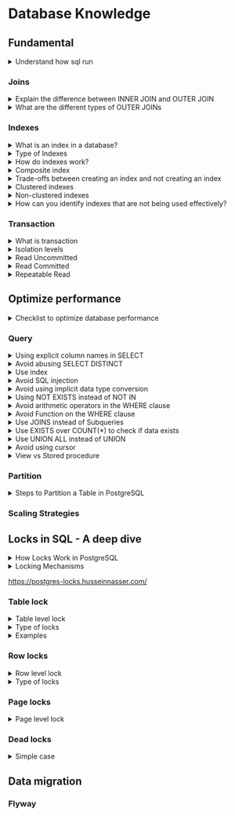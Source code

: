 # Database Knowledge

## Fundamental

<details>
  <summary>Understand how sql run</summary>
  <br/>

  If the search were presented visually, it would look like this:
  ![order_of_sql](/images/order_of_sql.png)
  
</details>

### Joins

<details>
  <summary>Explain the difference between INNER JOIN and OUTER JOIN</summary>
  <br/>

  + `INNER JOIN`: Returns only the rows that have matching values in both tables.
  + `OUTER JOIN`: Returns **all the rows from one** table and the **matched rows from the second** table. If there is no match, the result is **NULL**.
  
</details>

<details>
  <summary>What are the different types of OUTER JOINs</summary>
  <br/>

  ![](images/inner-joins-and-outer-joins-in-sql.png)

  _Note:_ 
  + `LEFT JOIN` is also refered to as `OUTER LEFT JOIN`. 
  + `RIGHT JOIN` is also refered to as `OUTER RIGHT JOIN`. 
  + `FULL OUTER JOIN` is also refered to as `OUTER JOIN`.
  
</details>

### Indexes

<details>
  <summary>What is an index in a database?</summary>
  <br/>

  An index in a database is a data structure. It works similarly to an index in a book, allowing the database to quickly locate and access the data without scanning the entire table.
  
</details>

<details>
  <summary>Type of Indexes</summary>
  <br/>

  _PostgreSQL:_

  + **B-tree (default):** It’s used for comparisons like `<` _(Less than)_, `<=` _(Less than or equal to)_, `=` _(Equal to)_, `>=` _(Greater than or equal to)_, `>` _(Greater than)_, and for pattern matching with `LIKE` and `~` _(tilde)_ when the pattern is anchored at the beginning.
  + **Hash:** Suitable for simple equality comparisons (=).
  + **GIN (Generalized Inverted Index):**  Best for columns containing multiple values, such as arrays, JSONB, ...
  + **BRIN (Block Range INdex):** Efficient for very large tables with a linear sort order, such as time-series data.
  
</details>

<details>
  <summary>How do indexes work?</summary>
  <br/>

  ![](images/indexed-table.png)

</details>

<details>
  <summary>Composite index</summary>
  <br/>

  Select column A, B from a table.

  **The difference between indexing only column A, only column B**

  _Indexing only column A_

  When you create an index on only **column A**, the database can use this index to optimize queries when involved **column A** in the `WHERE`, `ORDER BY`, or `GROUP BY` clauses.

  ```
  SELECT * FROM table WHERE A = 10;
  ```

  However, if you query using **column B** or both **columns A and B**, the index on only **column A** will not help with filtering on **column B**

  ```
  SELECT * FROM table WHERE A = 10 AND B = 20;
  ```
  
</details>

<details>
  <summary>Trade-offs between creating an index and not creating an index</summary>
  <br/>

  **Advantages:**
  + Improved Query Performance
  + Faster Sorting and Searching
  + Enhanced Join Performance
    
  **Disadvantages:**
  + Increased Storage Requirements
  + Slower Data Modification
  + Regular Maintenance
  
</details>

<details>
  <summary>Clustered indexes</summary>
  <br/>

  + Cluster index is a type of index which sorts the data rows in the table on their key values. A table can have _**only one clustered index**_. 
  + If a table already has a _primary key_, which by default creates a clustered index, you _**cannot**_ create another clustered index on _**the same table**_.
  + When you insert **_a new record_** into a table with _**a clustered index**_, the database engine will immediately place the new record in the correct position according to the clustered index.

  _Note:_ Unlike some other databases where indexes can be clustered and directly affect the physical storage order of the data, in PostgreSQL, **indexes are always secondary**. This means that the index data is stored in a separate structure, and the index records contain pointers to the corresponding data rows in the main table.
  
</details>

<details>
  <summary>Non-clustered indexes</summary>
  <br/>

  A non-clustered index is an index structure that is separate from the actual data stored in a table. Unlike a clustered index, a non-clustered index creates a logical order for data rows and includes pointers to the actual data rows.

  ![](images/indexed-table.png)
  
  _Non-clustered index._
</details>

<details>
  <summary>How can you identify indexes that are not being used effectively?</summary>
  <br/>

  _In SQL Server_
  + Use Dynamic Management Views sys.dm_db_index_usage_stats. This view provides details on how often an index is used for seeks, scans, lookups, and updates. If an index shows very low or zero usage, it might be a candidate for removal.
  ```
  SELECT 
    OBJECT_NAME(S.[OBJECT_ID]) AS [Table Name],
    I.[NAME] AS [Index Name],
    USER_SEEKS, USER_SCANS, USER_LOOKUPS, USER_UPDATES
  FROM 
      SYS.DM_DB_INDEX_USAGE_STATS AS S
      INNER JOIN SYS.INDEXES AS I ON I.[OBJECT_ID] = S.[OBJECT_ID] AND I.INDEX_ID = S.INDEX_ID
  WHERE 
      OBJECTPROPERTY(S.[OBJECT_ID],'IsUserTable') = 1
      AND S.database_id = DB_ID();

  ```
  + Use Dynamic Management Views sys.dm_db_index_operational_stats, provides information on the operational aspects of indexes, such as insert, update, and delete operations.
  ```
  SELECT 
      OBJECT_NAME(A.[OBJECT_ID]) AS [Table Name],
      I.[NAME] AS [Index Name],
      A.LEAF_INSERT_COUNT, A.LEAF_UPDATE_COUNT, A.LEAF_DELETE_COUNT
  FROM 
      SYS.DM_DB_INDEX_OPERATIONAL_STATS (DB_ID(), NULL, NULL, NULL) A
      INNER JOIN SYS.INDEXES AS I ON I.[OBJECT_ID] = A.[OBJECT_ID] AND I.INDEX_ID = A.INDEX_ID
  WHERE 
      OBJECTPROPERTY(A.[OBJECT_ID],'IsUserTable') = 1;
  ```
_In MySQL_
+ Use the `INFORMATION_SCHEMA` tables to identify unused indexes.

_In Postgres_
+ **pg_stat_user_indexes:** This view provides statistics about index usage. You can query it to find indexes that have low or zero usage.
```
SELECT 
    schemaname, 
    relname AS tablename, 
    indexrelname AS indexname, 
    idx_scan AS number_of_scans 
FROM 
    pg_stat_user_indexes 
WHERE 
    idx_scan = 0;
```
  
</details>

### Transaction

<details>
  <summary>What is transaction</summary>
  <br/>

  A transaction in the context of databases is a sequence of one or more SQL operations executed as a single unit of work.

  **Characteristics of Transactions:**
  + **Atomicity**
    + Ensures that all operations within a transaction are completed successfully. If any operation fails, the entire transaction is rolled back.
    + _Example:_ If a transaction involves transferring money from one account to another, both the debit and credit operations must succeed or fail together.
  + **Consistency**
    + Ensures that a transaction transform the database from one valid state to another.
    + _Example:_ If a transaction violates a database constraint (like a foreign key constraint), it will be rolled back to maintain consistency.
  + **Isolation**
    + Ensures that the operations of a transaction are isolated from those of other transactions.
    + _Example:_ If two transactions are updating the same account balance, isolation ensures that each transaction sees a consistent view of the data.
  + **Durability**
    + Ensures that once a transaction is committed, its changes are permanent.
    + _Example:_ After a transaction commits a bank transfer, the changes to the account balances are permanent.
  
</details>

<details>
  <summary>Isolation levels</summary>
  <br/>

  Isolation and read phenomena are fundamental concepts in database systems that ensure data consistency in concurrent environments. Higher isolation levels prevent more read phenomena.

  | Isolation Level   | Dirty Read   | Non-repeatable Read | Phantom Read | Serialization Anomaly |
  |-------------------|--------------|---------------------|--------------|-----------------------|
  | Read Uncommitted  | Possible     | Possible            | Possible     | Possible              |
  | Read Committed    | Not possible | Possible            | Possible     | Possible              |
  | Repeatable Read   | Not possible | Not possible        | Possible     | Possible              |
  | Serializable      | Not possible | Not possible        | Not possible | Not possible          |

  **Read Phenomena**
  + **Dirty read:** A transaction reads data that has been modified by another transaction but not yet committed. This can lead to inconsistent results.
  + **Non-repeatable read**: A transaction reads the same data multiple times and gets different results due to changes made by another committed transaction.
  + **Phantom read:** Occurs when a transaction reads a set of rows that satisfy a condition, but another transaction inserts or deletes rows that satisfy the same condition, because the first transaction to see a different set of rows if it re-reads.

  **isolation levels**
  + **Read uncommitted:** Allows dirty reads.
  + **Read committed:** Prevents dirty reads but allows non-repeatable reads and phantom reads.
  + **Repeatable Read:** Prevents dirty and non-repeatable reads but allows phantom reads.
  + **Serializable:** Prevents all three phenomena, ensuring complete isolation.
  
</details>

<details>
  <summary>Read Uncommitted</summary>
  <br/>

  **Dirty Read:**

  ![](images/drity_read.png)

  + _Transaction A_ updates the status of an account but hasn’t committed yet.
  + _Transaction B_ reads the updated status before _Transaction A_ commits.

  ```
  -- Transaction A
  BEGIN;
  UPDATE account SET status = 'inactive' WHERE id = '123e4567-e89b-12d3-a456-426614174000';
  
  -- Transaction B
  BEGIN;
  SELECT status FROM account WHERE id = '123e4567-e89b-12d3-a456-426614174000'; -- Reads 'inactive'
  ```
  + If _Transaction A_ rolls back, _Transaction B_ has read an invalid status.
  
  **Solution:**
  + **Read Committed** isolation level prevents dirty reads by ensuring that only _committed_ data is read.
  
</details>

<details>
  <summary>Read Committed</summary>
  <br/>

  **Non-Repeatable Read:**

  ![](images/non-repeatable_read.png)

  + _Transaction A_ reads the status of an account.
  + _Transaction B_ updates the status of the same account and commits.
  + _Transaction A_ reads the status again and sees a different value.

  ```
  -- Transaction A
  BEGIN;
  SELECT status FROM account WHERE id = '123e4567-e89b-12d3-a456-426614174000'; -- Reads 'active'
  
  -- Transaction B
  BEGIN;
  UPDATE account SET status = 'inactive' WHERE id = '123e4567-e89b-12d3-a456-426614174000';
  COMMIT;
  
  -- Transaction A
  SELECT status FROM account WHERE id = '123e4567-e89b-12d3-a456-426614174000'; -- Reads 'inactive'
  ```
  
  + _Transaction A_ sees different values for the same row.

  **Solution:** 
  + **Repeatable Read** isolation level prevents non-repeatable reads by ensuring that if a row is read twice in the same transaction, it will have the same value.
  
</details>
<details>
  <summary>Repeatable Read</summary>
  <br/>

  **Phantom Read:**

  + _Transaction A_ reads a set of rows that match a condition.
  + _Transaction B_ inserts a new row that matches the same condition and commits.
  + _Transaction A_ re-reads the rows and sees the new row.

  ```
  -- Transaction A
  BEGIN;
  SELECT * FROM account WHERE status = 'active'; -- Reads 10 rows
  
  -- Transaction B
  BEGIN;
  INSERT INTO account (id, status) VALUES ('123e4567-e89b-12d3-a456-426614174001', 'active');
  COMMIT;
  
  -- Transaction A
  SELECT * FROM account WHERE status = 'active'; -- Reads 11 rows
  ```
  + _Transaction A_ sees a different set of rows on re-reading.

  **Solution:**
  + **Serializable** isolation level prevents phantom reads by ensuring that no other transactions can insert, update, or delete rows that would affect the result set of the current transaction.
  
</details>

## Optimize performance

<details>
  <summary>Checklist to optimize database performance</summary>
  <br/>

  + **Query**
    + Select only the necessary data to reduce query execution time.
    + Avoid select distenct.
    + Using NOT EXISTS instead of NOT IN.
    + Use EXISTS over COUNT(*) to check if data exists.
    + Avoid unnecessary join.
  + **Indexing**
    + Create indexes on frequently queried columns.
  + **Database Tuning and Configuration:**
    + With large data, use partition to separate the big table to smaller tables. 
  + **Scaling Strategies**
    + Upgrade hardware resources like CPU and RAM.
  + Analysis
    + Use explain command to analyze query performance
    + With `Postgres`, query pg_stat_user_indexes table to check statistics about index usage.
</details>

### Query
<details>
  <summary>Using explicit column names in SELECT</summary>
  <br/>

  + Selecting only the columns you need can improve query performance.
  + It makes your query easier to read and understand.

  _Wrong:_
  ```
  SELECT * FROM employees;
  ```
  _Correct:_
  ```
  SELECT employee_id, first_name, last_name, department FROM employees;
  ```
</details>
<details>
  <summary>Avoid abusing SELECT DISTINCT</summary>
  <br/>
  
  `SELECT DISTINCT` can consumes a lot of resources. Should use appropriate joins and conditions to avoid `SELECT DISTINCT`.
  
</details>

<details>
  <summary>Use index</summary>
  <br/>
+ Identify columns used frequently in WHERE, JOIN, and ORDER BY clauses, and create indexes can improve query performance.
+ Script used to identify missing indexes.
  
</details>

<details>
  <summary>Avoid SQL injection</summary>
  <br/>
  _Problem:_
  A web application with a login form where users enter their username and password. 

  + Use parameterized queries to prevent SQL injection attacks. The application uses the following SQL query to check the credentials:
  ```
  SELECT * FROM users WHERE username = 'user_input' AND password = 'user_input';
  ```
  And attacker can use SQL injection to enter the following into the username field:
  ```
  ' OR '1'='1
  ```
  And the SQL would look like:
  ```
  SELECT * FROM users WHERE username = '' OR '1'='1' AND password = '';
  ```
  The condition `'1'='1'` is always true, so this query will reurn all rows from the `users` table.

  _Solution:_
  + Use parameterized queries to prevent SQL injection attacks.
</details>

<details>
  <summary>Avoid using implicit data type conversion</summary>
  <br/>

  Implicit conversions occur when database automatically converts data from one type to another during query execution. This can lead to performance issues, and it can prevent the use of indexes.

  _Wrong:_
  ```
  SELECT * FROM Sales WHERE OrderDate = '2023-08-26';
  ```
  _Correct:_
  To avoid this, you should explicitly convert the VARCHAR to DATETIME:
  ```
  SELECT * FROM Sales WHERE OrderDate = CONVERT(DATETIME, '2023-08-26');
  ```
  
</details>

<details>
  <summary>Using NOT EXISTS instead of NOT IN</summary>
  <br/>

  `NOT EXISTS`
  + Generally performs better with large datasets. It stops processing as soon as it finds a match.
  + Handle NULL value. It returns results even if there are NULLs in the subquery.
  
  `NOT IN`
  + Can be slower, especially with large datasets, because it has to check all values in the list.
  + If any value in the list is NULL, the entire result set will be empty.
  
</details>

<details>
  <summary>Avoid arithmetic operators in the WHERE clause</summary>
  <br/>

  Using arithmetic operations in the WHERE clause can lead to performance issues because it may prevent the database from using indexes.

  _Wrong:_
  ```
  SELECT * FROM Orders
  WHERE OrderAmount - Discount > 100;
  ```
  _Correct:_
  ```
  SELECT * FROM Orders
  WHERE OrderAmount > 100 + Discount;
  ```
</details>

<details>
  <summary>Avoid Function on the WHERE clause</summary>
  <br/>

  ```
  SELECT * FROM Orders
  WHERE SUBTRING(CustomerName) = 'JOHN DOE';
  ```
  In this query, the `SUBTRING` function is applied to the CustomerName column. This means the function must be executed for each row.

  _Solution:_
  ```
  SELECT * FROM Orders
  WHERE CustomerName LIKE 'F%';
  ```
  
</details>
<details>
  <summary>Use JOINS instead of Subqueries</summary>
  <br/>
  
  _Subquery:_
  ```
  SELECT OrderID, OrderDate, TotalAmount
  FROM Orders
  WHERE CustomerID IN (SELECT CustomerID FROM Customers WHERE Country = 'USA');
  ```

  _`JOIN:`_
  ```
  SELECT Orders.OrderID, Orders.OrderDate, Orders.TotalAmount
  FROM Orders
  INNER JOIN Customers ON Orders.CustomerID = Customers.CustomerID
  WHERE Customers.Country = 'USA';
  ```

</details>
<details>
  <summary>Use EXISTS over COUNT(*) to check if data exists</summary>
  <br/>

  `EXISTS`: Stops processing as soon as it finds a matching row.
  `COUNT(*)`: Counts all matching rows, which can be slower.

  _Using `COUNT(*)`:_
  ```
  IF (SELECT COUNT(*) FROM Orders WHERE CustomerID = 123) > 0
  BEGIN
      PRINT 'Customer has orders';
  END
  ```
  This query counts **all orders** for the customer.

  _Using `EXISTS`:_
  ```
  IF EXISTS (SELECT 1 FROM Orders WHERE CustomerID = 123)
  BEGIN
      PRINT 'Customer has orders';
  END
  ```
  This query **stops as soon as** it finds the first matching order.
  
</details>
<details>
  <summary>Use UNION ALL instead of UNION</summary>
  <br/>
  
</details>
<details>
  <summary>Avoid using cursor</summary>
  <br/>
  
</details>
<details>
  <summary>View vs Stored procedure</summary>
  <br/>
  
</details>

### Partition

<details>
  <summary>Steps to Partition a Table in PostgreSQL</summary>
  <br/>

  There are three partitioning method:

  + **Range Partitioning:** Divides the table based on a range of values, often used with date fields.
  + **List Partitioning:** Divides the table based on a list of specific values.
  + **Hash Partitioning:** Uses a hash function on the partition key to distribute rows across partitions.

  Define the main table that will be partitioned.

  ```
  CREATE TABLE sales (
      id SERIAL PRIMARY KEY,
      sale_date DATE NOT NULL,
      amount NUMERIC
  ) PARTITION BY RANGE (sale_date);
  ```

  **Define the partitions for the main table.**

  ```
  CREATE TABLE sales_2023 PARTITION OF sales
  FOR VALUES FROM ('2023-01-01') TO ('2024-01-01');
  
  CREATE TABLE sales_2024 PARTITION OF sales
  FOR VALUES FROM ('2024-01-01') TO ('2025-01-01');
  ```

  Insert data into the main table, and PostgreSQL will automatically route it to the correct partition.

  ```
  SELECT * FROM sales WHERE sale_date BETWEEN '2023-01-01' AND '2023-12-31';
  ```

  You can create indexes on individual partitions to further optimize query performance.

  ```
  CREATE INDEX idx_sales_2023_amount ON sales_2023 (amount);
  ```

  Note: If you don’t query on the partition column, PostgreSQL will perform a full scan of all partitions. 
  
</details>


### Scaling Strategies

## Locks in SQL - A deep dive
<details>
  <summary>How Locks Work in PostgreSQL</summary>
  <br/>

  Locks in PostgreSQL are mechanisms used to control concurrency and prevent data inconsistencies. They ensure that multiple transactions can access and modify data without interfering with each other.

  In PostgreSQL, locks are acquired automatically by the database system whenever a transaction accesses or modified.
  
</details>

<details>
  <summary>Locking Mechanisms</summary>
  <br/>

  **Explicit Locking:** Manually acquiring and releasing locks using commands like `SELECT FOR UPDATE` and `SELECT FOR SHARE`.

  **Implicit Locking:** PostgreSQL automatically acquires and releases locks based on operations or queries performed.

  _Example:_

  ```
  -- Acquire an exclusive lock on a row:
  SELECT * FROM users WHERE user_id = 1 FOR UPDATE;
  
  -- Acquire a shared lock on a row:
  SELECT * FROM users WHERE user_id = 1 FOR SHARE;
  ```
</details>

https://postgres-locks.husseinnasser.com/

### Table lock
<details>
  <summary>Table level lock</summary>
  <br/>

  Table locks apply to entire tables and are used to prevent other transactions from accessing the table in conflicting ways.
  
</details>

<details>
  <summary>Type of locks</summary>
  <br/>

  + AccessShareLock
  + RowShareLock
  + RowExclusiveLock
  + ShareUpdateExclusiveLock
  + ShareLock
  + ShareRowExclusiveLock
  + ExclusiveLock
  + AccessExclusiveLock
  
</details>

<details>
  <summary>Examples</summary>
  <br/>

  **AccessShareLock:**
  ```
  begin;
  lock table Email IN ACCESS SHARE MODE;
  select * from Email;
  ```
  _The lock is acquired on a specific table via the PostgreSQL SELECT command. After acquiring the lock on the table, we are only able to read data from it and not able to edit it._

  **AccessExclusiveLock:**
  ```
  begin;
  lock table Email IN ACCESS EXCLUSIVE MODE;
  ```
  _Only the person who applied the lock to the table can access it when utilizing it._
  
</details>

### Row locks
<details>
  <summary>Row level lock</summary>
  <br/>

  Row locks apply to individual rows within a table. They are used to prevent other transactions from modifying or deleting specific rows while they are being accessed.
  
</details>

<details>
  <summary>Type of locks</summary>
  <br/>

  + FOR KEY SHARE
  + FOR SHARE
  + FOR NO KEY UPDATE
  + FOR UPDATE

  **Conflict Modes in Row Level Locks**:
  |                   | FOR KEY SHARE | FOR SHARE | FOR NO KEY UPDATE | FOR UPDATE |
  |-------------------|---------------|-----------|-------------------|------------|
  | FOR KEY SHARE     |               |           |                   |      X     |
  | FOR SHARE         |               |           |         X         |      X     |
  | FOR NO KEY UPDATE |               |     X     |         X         |      X     |
  | FOR UPDATE        |       X       |     X     |         X         |      X     |
  
</details>

### Page locks
<details>
  <summary>Page level lock</summary>
  <br/>

  Pagel locks are native to two types. **Share** & **Exclusive locks** limit read/write access to table pages. After a row is fetched or updated, these locks are immediately released.
</details>

### Dead locks
<details>
  <summary>Simple case</summary>
  <br/>

  we have two tables: `Accounts` and `Transactions`.

  ```
  CREATE TABLE Accounts (
    AccountID INT PRIMARY KEY,
    Balance DECIMAL(10, 2)
  );
  
  CREATE TABLE Transactions (
      TransactionID INT PRIMARY KEY,
      AccountID INT,
      Amount DECIMAL(10, 2),
      FOREIGN KEY (AccountID) REFERENCES Accounts(AccountID)
  );
  ```

  **Transaction 1:**

  ```
  BEGIN TRANSACTION;
  UPDATE Accounts SET Balance = Balance - 100 WHERE AccountID = 1;

  -- Waits for Transaction 2 to release the lock on AccountID = 2

  UPDATE Accounts SET Balance = Balance + 100 WHERE AccountID = 2;
  COMMIT;
  ```

  **Transaction 2:**
  ```
  BEGIN TRANSACTION;
  UPDATE Accounts SET Balance = Balance + 200 WHERE AccountID = 2;

  -- Waits for Transaction 1 to release the lock on AccountID = 1

  UPDATE Accounts SET Balance = Balance - 200 WHERE AccountID = 1;
  COMMIT;
  ```

  + **Transaction 1** locks `AccountID = 1` and then tries to lock `AccountID = 2`.
  + **Transaction 2** locks `AccountID = 2` and then tries to lock `AccountID = 1`.

</details>

## Data migration
### Flyway

